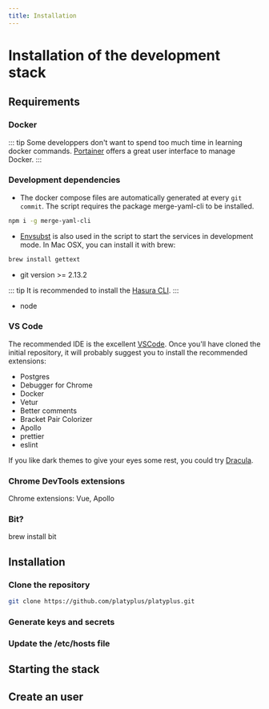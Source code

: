 ```yaml
---
title: Installation
---
```


# Installation of the development stack

## Requirements

### Docker

::: tip
Some developpers don't want to spend too much time in learning docker commands. [Portainer](https://www.portainer.io/) offers a great user interface to manage Docker.
:::

### Development dependencies

- The docker compose files are automatically generated at every `git commit`. The script requires the package merge-yaml-cli to be installed.

```sh
npm i -g merge-yaml-cli
```

- [Envsubst](https://www.gnu.org/software/gettext/manual/html_node/envsubst-Invocation.html) is also used in the script to start the services in development mode.
  In Mac OSX, you can install it with brew:

```sh
brew install gettext
```

- git version >= 2.13.2

::: tip
It is recommended to install the [Hasura CLI](https://docs.hasura.io/1.0/graphql/manual/hasura-cli/install-hasura-cli.html).
:::

- node

### VS Code

The recommended IDE is the excellent [VSCode](https://code.visualstudio.com). Once you'll have cloned the initial repository, it will probably suggest you to install the recommended extensions:

- Postgres
- Debugger for Chrome
- Docker
- Vetur
- Better comments
- Bracket Pair Colorizer
- Apollo
- prettier
- eslint

If you like dark themes to give your eyes some rest, you could try [Dracula](https://marketplace.visualstudio.com/items?itemName=dracula-theme.theme-dracula).

### Chrome DevTools extensions

Chrome extensions: Vue, Apollo

### Bit?

brew install bit

## Installation

### Clone the repository

```sh
git clone https://github.com/platyplus/platyplus.git
```

### Generate keys and secrets

### Update the /etc/hosts file

## Starting the stack

## Create an user

